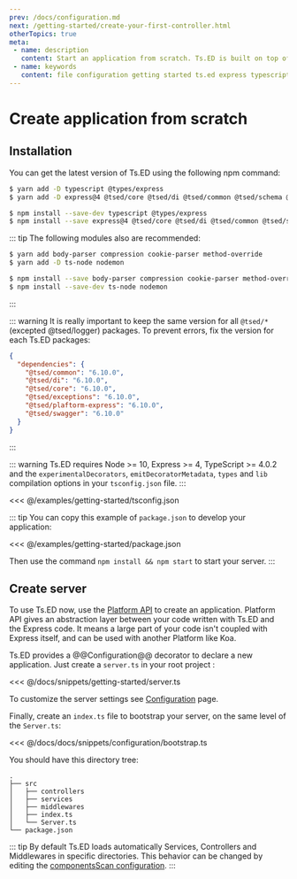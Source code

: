 ```yaml
---
prev: /docs/configuration.md
next: /getting-started/create-your-first-controller.html
otherTopics: true
meta:
 - name: description
   content: Start an application from scratch. Ts.ED is built on top of Express and uses TypeScript language.
 - name: keywords
   content: file configuration getting started ts.ed express typescript node.js javascript decorators mvc class models
---
```

# Create application from scratch
## Installation

You can get the latest version of Ts.ED using the following npm command:

<Tabs class="-code">
  <Tab label="Yarn">
  
```bash
$ yarn add -D typescript @types/express
$ yarn add -D express@4 @tsed/core @tsed/di @tsed/common @tsed/schema @tsed/json-mapper @tsed/exceptions @tsed/platform-express
```

  </Tab>
  <Tab label="Npm">
  
```bash
$ npm install --save-dev typescript @types/express
$ npm install --save express@4 @tsed/core @tsed/di @tsed/common @tsed/schema @tsed/json-mapper @tsed/exceptions @tsed/platform-express
```
     
  </Tab>
</Tabs>  

::: tip
The following modules also are recommended: 

<Tabs class="-code">
  <Tab label="Yarn">
  
```bash
$ yarn add body-parser compression cookie-parser method-override
$ yarn add -D ts-node nodemon
```

  </Tab>
  <Tab label="Npm">
    
```bash
$ npm install --save body-parser compression cookie-parser method-override
$ npm install --save-dev ts-node nodemon
```
  
  </Tab>
</Tabs>
:::

::: warning
It is really important to keep the same version for all `@tsed/*` (excepted @tsed/logger) packages.
To prevent errors, fix the version for each Ts.ED packages:
```json
{
  "dependencies": {
    "@tsed/common": "6.10.0",
    "@tsed/di": "6.10.0",
    "@tsed/core": "6.10.0",
    "@tsed/exceptions": "6.10.0",
    "@tsed/plaftorm-express": "6.10.0",
    "@tsed/swagger": "6.10.0"
  }
} 
```

:::

::: warning
Ts.ED requires Node >= 10, Express >= 4, TypeScript >= 4.0.2 and 
the `experimentalDecorators`, `emitDecoratorMetadata`, `types` and `lib` compilation 
options in your `tsconfig.json` file.
:::

<<< @/examples/getting-started/tsconfig.json

::: tip
You can copy this example of `package.json` to develop your application:

<<< @/examples/getting-started/package.json

Then use the command `npm install && npm start` to start your server.
:::

## Create server

To use Ts.ED now, use the [Platform API](/docs/platform-api.html) to create an application. Platform API gives an abstraction layer 
between your code written with Ts.ED and the Express code. It means a large part of your code
isn't coupled with Express itself, and can be used with another Platform like Koa.

Ts.ED provides a @@Configuration@@ decorator to declare a new application. 
Just create a `server.ts` in your root project :

<<< @/docs/snippets/getting-started/server.ts

To customize the server settings see [Configuration](configuration.md) page.

Finally, create an `index.ts` file to bootstrap your server, on the same level of the `Server.ts`:
 
<<< @/docs/docs/snippets/configuration/bootstrap.ts

You should have this directory tree: 

```
.
├── src
│   ├── controllers
│   ├── services
│   ├── middlewares
│   ├── index.ts
│   └── Server.ts
└── package.json
```

::: tip
By default Ts.ED loads automatically Services, Controllers and Middlewares in specific directories.
This behavior can be changed by editing the [componentsScan configuration](/docs/configuration.md).
:::
